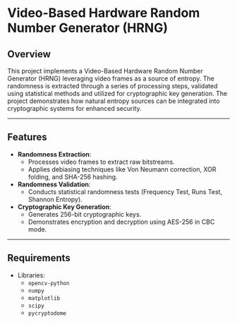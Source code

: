 # Video-Based Hardware Random Number Generator (HRNG)

## Overview
This project implements a Video-Based Hardware Random Number Generator (HRNG) leveraging video frames as a source of entropy. The randomness is extracted through a series of processing steps, validated using statistical methods and utilized for cryptographic key generation. The project demonstrates how natural entropy sources can be integrated into cryptographic systems for enhanced security.

---

## Features
- **Randomness Extraction**:
  - Processes video frames to extract raw bitstreams.
  - Applies debiasing techniques like Von Neumann correction, XOR folding, and SHA-256 hashing.
- **Randomness Validation**:
  - Conducts statistical randomness tests (Frequency Test, Runs Test, Shannon Entropy).
- **Cryptographic Key Generation**:
  - Generates 256-bit cryptographic keys.
  - Demonstrates encryption and decryption using AES-256 in CBC mode.

---

## Requirements
- Libraries:
  - `opencv-python`
  - `numpy`
  - `matplotlib`
  - `scipy`
  - `pycryptodome`

